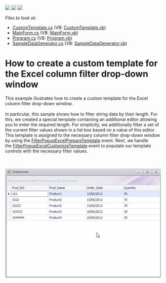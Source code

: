 <!-- default badges list -->
![](https://img.shields.io/endpoint?url=https://codecentral.devexpress.com/api/v1/VersionRange/128626580/17.2.4%2B)
[![](https://img.shields.io/badge/Open_in_DevExpress_Support_Center-FF7200?style=flat-square&logo=DevExpress&logoColor=white)](https://supportcenter.devexpress.com/ticket/details/T591683)
[![](https://img.shields.io/badge/📖_How_to_use_DevExpress_Examples-e9f6fc?style=flat-square)](https://docs.devexpress.com/GeneralInformation/403183)
<!-- default badges end -->
<!-- default file list -->
*Files to look at*:

* [CustomTemplate.cs](./CS/T591683/CustomTemplate.cs) (VB: [CustomTemplate.vb](./VB/T591683/CustomTemplate.vb))
* [MainForm.cs](./CS/T591683/MainForm.cs) (VB: [MainForm.vb](./VB/T591683/MainForm.vb))
* [Program.cs](./CS/T591683/Program.cs) (VB: [Program.vb](./VB/T591683/Program.vb))
* [SampleDataGenerator.cs](./CS/T591683/SampleDataGenerator.cs) (VB: [SampleDataGenerator.vb](./VB/T591683/SampleDataGenerator.vb))
<!-- default file list end -->
# How to create a custom template for the Excel column filter drop-down window


<p>This example illustrates how to create a custom template for the Excel column filter drop-down window. <br><br>In particular, this sample shows how to filter string data by their length. For this, we created a special template containing an additional editor allowing you to enter the required length. For simplicity, we additionally filter a set of the current filter values shown in a list box based on a value of this editor.  This template is assigned to the necessary column filter drop-down window by using the <a href="https://documentation.devexpress.com/WindowsForms/DevExpress.XtraGrid.Views.Base.ColumnView.FilterPopupExcelPrepareTemplate.event">FilterPopupExcelPrepareTemplate</a> event. Next, we handle the <a href="https://documentation.devexpress.com/WindowsForms/DevExpress.XtraGrid.Views.Base.ColumnView.FilterPopupExcelCustomizeTemplate.event">FilterPopupExcelCustomizeTemplate</a> event to populate our template controls with the necessary filter values.</p>
<br><br><img src="https://raw.githubusercontent.com/DevExpress-Examples/how-to-create-a-custom-template-for-the-excel-column-filter-drop-down-window-t591683/17.2.4+/media/14544b68-0c81-48d0-8c93-4629622d2bc1.png">

<br/>


